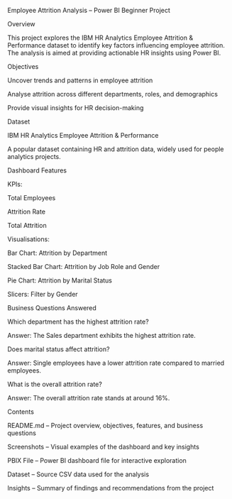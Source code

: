 Employee Attrition Analysis – Power BI Beginner Project

Overview

This project explores the IBM HR Analytics Employee Attrition & Performance dataset to identify key factors influencing employee attrition. The analysis is aimed at providing actionable HR insights using Power BI.

Objectives

Uncover trends and patterns in employee attrition

Analyse attrition across different departments, roles, and demographics

Provide visual insights for HR decision-making

Dataset

IBM HR Analytics Employee Attrition & Performance

A popular dataset containing HR and attrition data, widely used for people analytics projects.

Dashboard Features

KPIs:

Total Employees

Attrition Rate

Total Attrition

Visualisations:

Bar Chart: Attrition by Department

Stacked Bar Chart: Attrition by Job Role and Gender

Pie Chart: Attrition by Marital Status

Slicers: Filter by Gender

Business Questions Answered

Which department has the highest attrition rate?

Answer: The Sales department exhibits the highest attrition rate.

Does marital status affect attrition?

Answer: Single employees have a lower attrition rate compared to married employees.

What is the overall attrition rate?

Answer: The overall attrition rate stands at around 16%.

Contents

README.md – Project overview, objectives, features, and business questions

Screenshots – Visual examples of the dashboard and key insights

PBIX File – Power BI dashboard file for interactive exploration

Dataset – Source CSV data used for the analysis

Insights – Summary of findings and recommendations from the project
